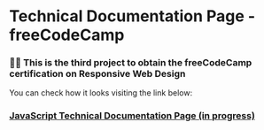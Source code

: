 
<h1>Technical Documentation Page - freeCodeCamp <br/></h1>

<h3>👨‍💻 This is the third project to obtain the freeCodeCamp certification on Responsive Web Design</h3>


<p>You can check how it looks visiting the link below:</p>

<h3><a href="https://technical-docpage-codingisads.netlify.app" alt="technical-docpage-codingisads" target="_blank">JavaScript Technical Documentation Page (in progress)</a></h3>

